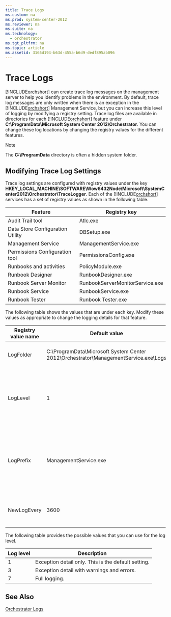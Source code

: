 ```yaml
---
title: Trace Logs
ms.custom: na
ms.prod: system-center-2012
ms.reviewer: na
ms.suite: na
ms.technology: 
  - orchestrator
ms.tgt_pltfrm: na
ms.topic: article
ms.assetid: 3165d194-b63d-455a-b6d9-dedf895ab096
---
```

# Trace Logs
[!INCLUDE[orchshort](../Token/orchshort_md.md)] can create trace log messages on the management server to help you identify problems in the environment. By default, trace log messages are only written when there is an exception in the [!INCLUDE[orchshort](../Token/orchshort_md.md)] Management Service, but you can increase this level of logging by modifying a registry setting. Trace log files are available in directories for each [!INCLUDE[orchshort](../Token/orchshort_md.md)] feature under **C:\\ProgramData\\Microsoft System Center 2012\\Orchestrator**. You can change these log locations by changing the registry values for the different features.

> [!NOTE]
> The **C:\\ProgramData** directory is often a hidden system folder.

## Modifying Trace Log Settings
Trace log settings are configured with registry values under the key **HKEY\_LOCAL\_MACHINE\\SOFTWARE\\Wow6432Node\\Microsoft\\SystemCenter2012\\Orchestrator\\TraceLogger**. Each of the [!INCLUDE[orchshort](../Token/orchshort_md.md)] services has a set of registry values as shown in the following table.

|Feature|Registry key|
|-----------|----------------|
|Audit Trail tool|Atlc.exe|
|Data Store Configuration Utility|DBSetup.exe|
|Management Service|ManagementService.exe|
|Permissions Configuration tool|PermissionsConfig.exe|
|Runbooks and activities|PolicyModule.exe|
|Runbook Designer|RunbookDesigner.exe|
|Runbook Server Monitor|RunbookServerMonitorService.exe|
|Runbook Service|RunbookService.exe|
|Runbook Tester|Runbook Tester.exe|

The following table shows the values that are under each key. Modify these values as appropriate to change the logging details for that feature.

|Registry value name|Default value|Description|
|-----------------------|-----------------|---------------|
|LogFolder|C:\\ProgramData\\Microsoft System Center 2012\\Orchestrator\\ManagementService.exe\\Logs|Location where trace logs are stored.|
|LogLevel|1|Level of detail of information that is logged. Possible values are in the table below.|
|LogPrefix|ManagementService.exe|Prefix of the log file name. This prefix is followed by the date and time when the log file is created.|
|NewLogEvery|3600|Number of seconds until a new log file is created.|

The following table provides the possible values that you can use for the log level.

|Log level|Description|
|-------------|---------------|
|1|Exception detail only. This is the default setting.|
|3|Exception detail with warnings and errors.|
|7|Full logging.|

## See Also
[Orchestrator Logs](../Topic/Orchestrator-Logs.md)


